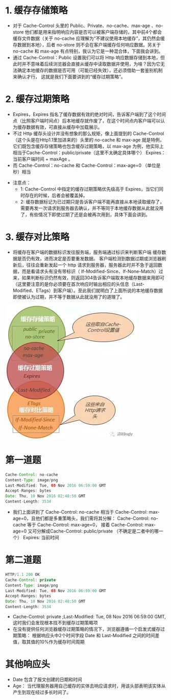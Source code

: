 # 1. 缓存存储策略
* 对于 Cache-Control 头里的 Public、Private、no-cache、max-age 、no-store 他们都是用来指明响应内容是否可以被客户端存储的，其中前4个都会缓存文件数据（关于 no-cache 应理解为“不建议使用本地缓存”，其仍然会缓存数据到本地），后者 no-store 则不会在客户端缓存任何响应数据。另关于 no-cache 和 max-age 有点特别，我认为它是一种混合体，下面我会讲到。 
* 通过 Cache-Control：Public 设置我们可以将 Http 响应数据存储到本地，但此时并不意味着后续浏览器会直接从缓存中读取数据并使用，为啥？因为它无法确定本地缓存的数据是否可用（可能已经失效），还必须借助一套鉴别机制来确认才行， 这就是我们下面要讲到的“缓存过期策略”。
# 2. 缓存过期策略
* Expires，Expires 指名了缓存数据有效的绝对时间，告诉客户端到了这个时间点（比照客户端时间点）后本地缓存就作废了，在这个时间点内客户端可以认为缓存数据有效，可直接从缓存中加载展示。
* 不过 Http 缓存头设计并没有想象的那么规矩，像上面提到的 Cache-Control（这个头是在Http1.1里加进来的）头里的 no-cache 和 max-age 就是特例，它们既包含缓存存储策略也包含缓存过期策略，以 max-age 为例，他实际上相当于Cache-Control：public/private（这里不太确定具体哪个）
Expires：当前客户端时间 + maxAge 。
* 而 Cache-Control：no-cache 和 Cache-Control：max-age=0 （单位是秒）相当
- 注意点：
  - 1: Cache-Control 中指定的缓存过期策略优先级高于 Expires，当它们同时存在的时候，后者会被覆盖掉。
  - 2: 缓存数据标记为已过期只是告诉客户端不能再直接从本地读取缓存了，需要再发一次请求到服务器去确认，并不等同于本地缓存数据从此就没用了，有些情况下即使过期了还是会被再次用到，具体下面会讲到。
# 3. 缓存对比策略
* 将缓存在客户端的数据标识发往服务端，服务端通过标识来判断客户端 缓存数据是否仍有效，进而决定是否要重发数据。
  客户端检测到数据过期或浏览器刷新后，往往会重新发起一个 http 请求到服务器，服务器此时并不急于返回数据，而是看请求头有没有带标识（ If-Modified-Since、If-None-Match）过来，如果判断标识仍然有效，则返回304告诉客户端取本地缓存数据来用即可（这里要注意的是你必须要在首次响应时输出相应的头信息（Last-Modified、ETags）到客户端）。至此我们就明白了上面所说的本地缓存数据即使被认为过期，并不等于数据从此就没用了的道理了。 
 
![](cache.jpg)

# 第一道题
```java  HTTP/1.1 200 OK
Cache-Control: no-cache
Content-Type: image/png
Last-Modified: Tue, 08 Nov 2016 06:59:00 GMT
Accept-Ranges: bytes
Date: Thu, 10 Nov 2016 02:48:50 GMT
Content-Length: 3534 
```
* 我们上面讲到了 Cache-Control: no-cache 相当于 Cache-Control: max-age=0，且他们都是多重策略头，我们需将其分解：
  Cache-Control: no-cache 等于 Cache-Control: max-age=0，
  接着 Cache-Control: max-age=0 又可分解成Cache-Control: public/private （不确定是二者中的哪一个）
Expires: 当前时间

# 第二道题
```java  HTTP/1.1 200 OK
HTTP/1.1 200 OK
Cache-Control: private
Content-Type: image/png
Last-Modified: Tue, 08 Nov 2016 06:59:00 GMT
Accept-Ranges: bytes
Date: Thu, 10 Nov 2016 02:48:50 GMT
Content-Length: 3534
```
* Cache-Control: private ;Last-Modified: Tue, 08 Nov 2016 06:59:00 GMT,这时我们会发现根本找不到缓存过期策略项
* 在没有提供任何浏览器缓存过期策略的情况下，浏览器遵循一个启发式缓存过期策略：
根据响应头中2个时间字段 Date 和 Last-Modified 之间的时间差值，取其值的10%作为缓存时间周期

# 其他响应头
*  Date 包含了报文创建的日期和时间
*  Age： 当代理服务器用自己缓存的实体去响应请求时，用该头部表明该实体从产生到现在经过多长时间了。